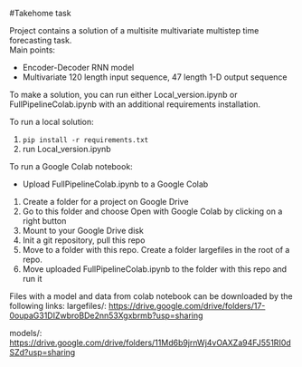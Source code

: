 #Takehome task

Project contains a solution of a multisite multivariate multistep time forecasting task.\
Main points:
* Encoder-Decoder RNN model
* Multivariate 120 length input sequence, 47 length 1-D output sequence

To make a solution, you can run either Local_version.ipynb or FullPipelineColab.ipynb with an additional requirements installation.

To run a local solution:
1. `pip install -r requirements.txt`
2. run Local_version.ipynb


To run a Google Colab notebook:
* Upload FullPipelineColab.ipynb to a Google Colab 
1. Create a folder for a project on Google Drive
2. Go to this folder and choose Open with Google Colab by clicking on a right button
3. Mount to your Google Drive disk
4. Init a git repository, pull this repo 
5. Move to a folder with this repo. Create a folder largefiles in the root of a repo.
6. Move uploaded FullPipelineColab.ipynb to the folder with this repo and run it

Files with a model and data from colab notebook can be downloaded by the following links: 
largefiles/:
https://drive.google.com/drive/folders/17-0oupaG31DIZwbroBDe2nn53Xgxbrmb?usp=sharing

models/:
https://drive.google.com/drive/folders/11Md6b9jrnWj4vOAXZa94FJ551RI0dSZd?usp=sharing
